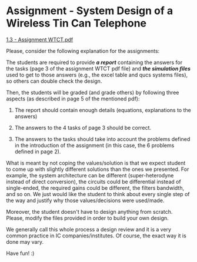 # Assignment - System Design of a Wireless Tin Can Telephone

[1.3 - Assignment WTCT.pdf](docs/1.3%20-%20Assignment%20WTCT.pdf)

Please, consider the following explanation for the assignments:

The students are required to provide ___a report___ containing the answers for the tasks (page 3 of the assignment WTCT pdf file) and ___the simulation files___ used to get to those answers (e.g., the excel table and qucs systems files), so others can double check the design.

Then, the students will be graded (and grade others) by following three aspects (as described in page 5 of the mentioned pdf):

1. The report should contain enough details (equations, explanations to the answers)

2. The answers to the 4 tasks of page 3 should be correct.

3. The answers to the tasks should take into account the problems defined in the introduction of the assignment (in this case, the 6 problems defined in page 2).

What is meant by not coping the values/solution is that we expect student to come up with slightly different solutions than the ones we presented. For example, the system architecture can be different (super-heterodyne instead of direct conversion), the circuits could be differential instead of single-ended, the required gains could be different, the filters bandwidth, and so on. We just would like the student to think about every single step of the way and justify why those values/decisions were used/made. 

Moreover, the student doesn't have to design anything from scratch. Please, modify the files provided in order to build your own design. 

We generally call this whole process a design review and it is a very common practice in IC companies/institutes. Of course, the exact way it is done may vary.

Have fun! :)



